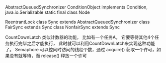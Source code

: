 
AbstractQueuedSynchronizer
    ConditionObject implements Condition, java.io.Serializable
    static final class Node

ReentrantLock
    class Sync extends AbstractQueuedSynchronizer 
    class FairSync extends Sync
    class NonfairSync extends Sync

CountDownLatch 类似计数器的功能， 比如有一个任务A， 它要等待其他4个任务执行完毕之后才能执行， 此时就可以利用CountDownLatch来实现这种功能了。
Semaphore 可以控同时访问的线程个数，通过 acquire() 获取一个许可，如果没有就等待，而 release() 释放一个许可